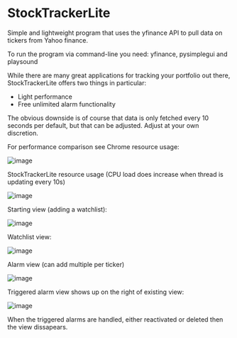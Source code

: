 # StockTrackerLite

Simple and lightweight program that uses the yfinance API to pull data on tickers from Yahoo finance. 

To run the program via command-line you need: yfinance, pysimplegui and playsound

While there are many great applications for tracking your portfolio out there, StockTrackerLite offers two things in particular:
* Light performance
* Free unlimited alarm functionality

The obvious downside is of course that data is only fetched every 10 seconds per default, but that can be adjusted. Adjust at your own discretion.

For performance comparison see Chrome resource usage:

![image](https://user-images.githubusercontent.com/34237768/221692186-02c6a398-995b-48af-ae02-6342717aec70.png)

StockTrackerLite resource usage (CPU load does increase when thread is updating every 10s)

![image](https://user-images.githubusercontent.com/34237768/221692450-b9bd7faf-f29e-4c2c-9b44-c5334190a98d.png)

Starting view (adding a watchlist):

![image](https://user-images.githubusercontent.com/34237768/221693135-752d1097-c41a-416b-8f5e-bc23c4c44115.png)

Watchlist view:

![image](https://user-images.githubusercontent.com/34237768/221693297-56b801d5-9197-4d18-8761-0fb85292bab3.png)

Alarm view (can add multiple per ticker)

![image](https://user-images.githubusercontent.com/34237768/221693878-c9c39893-6fa4-46c1-8255-1d763019dbdb.png)

Triggered alarm view shows up on the right of existing view:

![image](https://user-images.githubusercontent.com/34237768/221694076-4dcb7b29-b184-44a5-9aa0-82c7b6bc0f9b.png)

When the triggered alarms are handled, either reactivated or deleted then the view dissapears. 
